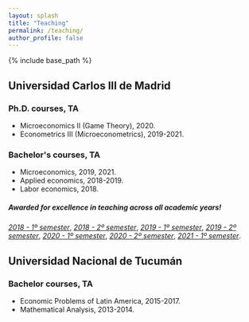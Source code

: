 ```yaml
---
layout: splash
title: "Teaching"
permalink: /teaching/
author_profile: false
---
```


{% include base_path %}

## Universidad Carlos III de Madrid

### Ph.D. courses, TA
  * Microeconomics II (Game Theory), 2020. 
  * Econometrics III (Microeconometrics), 2019-2021.

### Bachelor's courses, TA
  * Microeconomics, 2019, 2021.
  * Applied economics, 2018-2019.
  * Labor economics, 2018.
  
##### *Awarded for excellence in teaching across all academic years!*
[*2018 - 1º semester*](https://alejandraagustinamartinez.github.io/files/2018_1.pdf),
[*2018 - 2º semester*](https://alejandraagustinamartinez.github.io/files/2018_2.pdf),
[*2019 - 1º semester*](https://alejandraagustinamartinez.github.io/files/2019_1.pdf),
[*2019 - 2º semester*](https://alejandraagustinamartinez.github.io/files/2019_2.pdf), 
[*2020 - 1º semester*](https://alejandraagustinamartinez.github.io/files/2020_1.pdf),
[*2020 - 2º semester*](https://alejandraagustinamartinez.github.io/files/2020_2.pdf), 
[*2021 - 1º semester*](https://alejandraagustinamartinez.github.io/files/2021_1.pdf).


## Universidad Nacional de Tucumán

### Bachelor courses, TA
  * Economic Problems of Latin America, 2015-2017.
  * Mathematical Analysis, 2013-2014. 
